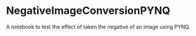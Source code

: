 # NegativeImageConversionPYNQ
A notebook to test the effect of taken the negative of an image using PYNQ.
